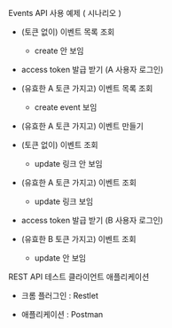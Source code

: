 Events API 사용 예제 ( 시나리오 )

- (토큰 없이) 이벤트 목록 조회 

	- create 안 보임 

- access token 발급 받기 (A 사용자 로그인) 

- (유효한 A 토큰 가지고) 이벤트 목록 조회

	- create event 보임 

- (유효한 A 토큰 가지고) 이벤트 만들기 

- (토큰 없이) 이벤트 조회

	- update 링크 안 보임 

- (유효한 A 토큰 가지고) 이벤트 조회

	- update 링크 보임 

- access token 발급 받기 (B 사용자 로그인) 

- (유효한 B 토큰 가지고) 이벤트 조회

	- update 안 보임

REST API 테스트 클라이언트 애플리케이션 
	
- 크롬 플러그인 : Restlet

- 애플리케이션 : Postman